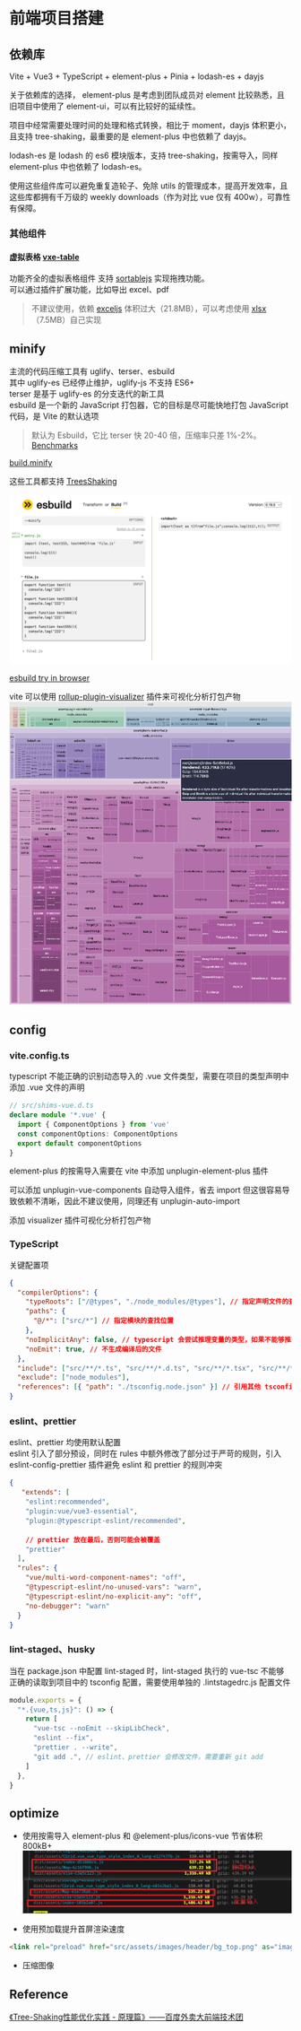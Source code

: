 # 前端项目搭建

## 依赖库
Vite + Vue3 + TypeScript + element-plus + Pinia + lodash-es + dayjs 

关于依赖库的选择， element-plus 是考虑到团队成员对 element 比较熟悉，且旧项目中使用了 element-ui，可以有比较好的延续性。

项目中经常需要处理时间的处理和格式转换，相比于 moment，dayjs 体积更小，且支持 tree-shaking，最重要的是 element-plus 中也依赖了 dayjs。

lodash-es 是 lodash 的 es6 模块版本，支持 tree-shaking，按需导入，同样 element-plus 中也依赖了 lodash-es。

使用这些组件库可以避免重复造轮子、免除 utils 的管理成本，提高开发效率，且这些库都拥有千万级的 weekly downloads（作为对比 vue 仅有 400w），可靠性有保障。

### 其他组件

#### 虚拟表格  [vxe-table](https://www.npmjs.com/package/vxe-table)  
功能齐全的虚拟表格组件 
支持 [sortablejs](https://www.npmjs.com/package/sortablejs) 实现拖拽功能。   
可以通过插件扩展功能，比如导出 excel、pdf  
  > 不建议使用，依赖 [exceljs](https://www.npmjs.com/package/exceljs) 体积过大（21.8MB），可以考虑使用 [xlsx](https://www.npmjs.com/package/xlsx)（7.5MB）自己实现  



## minify

主流的代码压缩工具有 uglify、terser、esbuild  
其中 uglify-es 已经停止维护，uglify-js 不支持 ES6+  
terser 是基于 uglify-es 的分支迭代的新工具  
esbuild 是一个新的 JavaScript 打包器，它的目标是尽可能快地打包 JavaScript 代码，是 Vite 的默认选项

> 默认为 Esbuild，它比 terser 快 20-40 倍，压缩率只差 1%-2%。[Benchmarks](https://github.com/privatenumber/minification-benchmarks)

[build.minify](https://cn.vitejs.dev/config/build-options.html#build-minify)

这些工具都支持 [TreesShaking](https://developer.mozilla.org/zh-CN/docs/Glossary/Tree_shaking)

![esbuild demo](image.png)

[esbuild try in browser](https://esbuild.github.io/try/)

vite 可以使用 [rollup-plugin-visualizer](https://www.npmjs.com/package/rollup-plugin-visualizer) 插件来可视化分析打包产物
![Alt text](image-1.png)

## config
### vite.config.ts
typescript 不能正确的识别动态导入的 .vue 文件类型，需要在项目的类型声明中添加 .vue 文件的声明

```ts
// src/shims-vue.d.ts
declare module '*.vue' {
  import { ComponentOptions } from 'vue'
  const componentOptions: ComponentOptions
  export default componentOptions
}
```

element-plus 的按需导入需要在 vite 中添加 unplugin-element-plus 插件

可以添加 unplugin-vue-components 自动导入组件，省去 import 但这很容易导致依赖不清晰，因此不建议使用，同理还有 unplugin-auto-import

添加 visualizer 插件可视化分析打包产物

### TypeScript
关键配置项
```json
{
  "compilerOptions": {
    "typeRoots": ["/@types", "./node_modules/@types"], // 指定声明文件的查找位置
    "paths": {
      "@/*": ["src/*"] // 指定模块的查找位置
    },
    "noImplicitAny": false, // typescript 会尝试推理变量的类型，如果不能够推理出来则会降隐式级为 any 类型，这个配置项可以禁止隐式的 any 类型，配置为 true 时，降级为 any 时会报错
    "noEmit": true, // 不生成编译后的文件
  },
  "include": ["src/**/*.ts", "src/**/*.d.ts", "src/**/*.tsx", "src/**/*.vue"],
  "exclude": ["node_modules"],
  "references": [{ "path": "./tsconfig.node.json" }] // 引用其他 tsconfig.json
}
```

### eslint、prettier
eslint、prettier 均使用默认配置  
eslint 引入了部分预设，同时在 rules 中额外修改了部分过于严苛的规则，引入 eslint-config-prettier 插件避免 eslint 和 prettier 的规则冲突

```json
{
   "extends": [
    "eslint:recommended",
    "plugin:vue/vue3-essential",
    "plugin:@typescript-eslint/recommended",

    // prettier 放在最后，否则可能会被覆盖
    "prettier"
  ],
  "rules": {
    "vue/multi-word-component-names": "off",
    "@typescript-eslint/no-unused-vars": "warn",
    "@typescript-eslint/no-explicit-any": "off",
    "no-debugger": "warn"
  }
}
```

### lint-staged、husky
当在 package.json 中配置 lint-staged 时，lint-staged 执行的 vue-tsc 不能够正确的读取到项目中的 tsconfig 配置，需要使用单独的 .lintstagedrc.js 配置文件

```js
module.exports = {
  "*.{vue,ts,js}": () => {
    return [
      "vue-tsc --noEmit --skipLibCheck", 
      "eslint --fix",
      "prettier . --write",
      "git add .", // eslint、prettier 会修改文件，需要重新 git add
    ]
  },
}

```

## optimize

- 使用按需导入 element-plus 和 @element-plus/icons-vue 节省体积 800kB+
![Alt text](image-2.png)

- 使用预加载提升首屏渲染速度
```html
<link rel="preload" href="src/assets/images/header/bg_top.png" as="image" />
```

- 压缩图像

## Reference

[《Tree-Shaking性能优化实践 - 原理篇》——百度外卖大前端技术团](https://juejin.cn/post/6844903544756109319?from=search-suggest#heading-0)